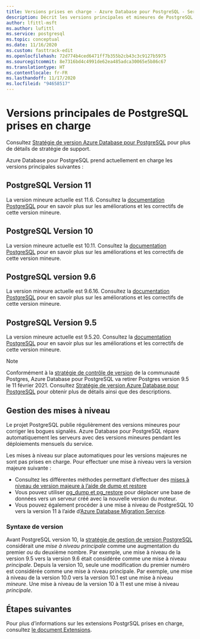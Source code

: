 ```yaml
---
title: Versions prises en charge - Azure Database pour PostgreSQL - Serveur unique
description: Décrit les versions principales et mineures de PostgreSQL prises en charge dans Azure Database pour PostgreSQL - Serveur unique.
author: lfittl-msft
ms.author: lufittl
ms.service: postgresql
ms.topic: conceptual
ms.date: 11/16/2020
ms.custom: fasttrack-edit
ms.openlocfilehash: 72d774b4ced6471ff7b355b2cb43c3c9127b5975
ms.sourcegitcommit: 8e7316bd4c4991de62ea485adca30065e5b86c67
ms.translationtype: HT
ms.contentlocale: fr-FR
ms.lasthandoff: 11/17/2020
ms.locfileid: "94658517"
---
```

# <a name="supported-postgresql-major-versions"></a>Versions principales de PostgreSQL prises en charge

Consultez [Stratégie de version Azure Database pour PostgreSQL](concepts-version-policy.md) pour plus de détails de stratégie de support.

Azure Database pour PostgreSQL prend actuellement en charge les versions principales suivantes :

## <a name="postgresql-version-11"></a>PostgreSQL Version 11
La version mineure actuelle est 11.6. Consultez la [documentation PostgreSQL](https://www.postgresql.org/docs/11/static/release-11-6.html) pour en savoir plus sur les améliorations et les correctifs de cette version mineure.

## <a name="postgresql-version-10"></a>PostgreSQL Version 10
La version mineure actuelle est 10.11. Consultez la [documentation PostgreSQL](https://www.postgresql.org/docs/10/static/release-10-11.html) pour en savoir plus sur les améliorations et les correctifs de cette version mineure.

## <a name="postgresql-version-96"></a>PostgreSQL version 9.6
La version mineure actuelle est 9.6.16. Consultez la [documentation PostgreSQL](https://www.postgresql.org/docs/9.6/static/release-9-6-16.html) pour en savoir plus sur les améliorations et les correctifs de cette version mineure.

## <a name="postgresql-version-95"></a>PostgreSQL Version 9.5
La version mineure actuelle est 9.5.20. Consultez la [documentation PostgreSQL](https://www.postgresql.org/docs/9.5/static/release-9-5-20.html) pour en savoir plus sur les améliorations et les correctifs de cette version mineure.

> [!NOTE]
> Conformément à la [stratégie de contrôle de version](https://www.postgresql.org/support/versioning/) de la communauté Postgres, Azure Database pour PostgreSQL va retirer Postgres version 9.5 le 11 février 2021. Consultez [Stratégie de version Azure Database pour PostgreSQL](concepts-version-policy.md) pour obtenir plus de détails ainsi que des descriptions.

## <a name="managing-upgrades"></a>Gestion des mises à niveau
Le projet PostgreSQL publie régulièrement des versions mineures pour corriger les bogues signalés. Azure Database pour PostgreSQL répare automatiquement les serveurs avec des versions mineures pendant les déploiements mensuels du service. 

Les mises à niveau sur place automatiques pour les versions majeures ne sont pas prises en charge. Pour effectuer une mise à niveau vers la version majeure suivante : 
   * Consultez les différentes méthodes permettant d’effectuer des [mises à niveau de version majeure à l’aide de dump et restore](./how-to-upgrade-using-dump-and-restore.md)
   * Vous pouvez utiliser [pg_dump et pg_restore](./howto-migrate-using-dump-and-restore.md) pour déplacer une base de données vers un serveur créé avec la nouvelle version du moteur.
   * Vous pouvez également procéder à une mise à niveau de PostgreSQL 10 vers la version 11 à l’aide d’[Azure Database Migration Service](..\dms\tutorial-azure-postgresql-to-azure-postgresql-online-portal.md).

### <a name="version-syntax"></a>Syntaxe de version
Avant PostgreSQL version 10, la [stratégie de gestion de version PostgreSQL](https://www.postgresql.org/support/versioning/) considérait une _mise à niveau principale_ comme une augmentation du premier _ou_ du deuxième nombre. Par exemple, une mise à niveau de la version 9.5 vers la version 9.6 était considérée comme une mise à niveau _principale_. Depuis la version 10, seule une modification du premier numéro est considérée comme une mise à niveau principale. Par exemple, une mise à niveau de la version 10.0 vers la version 10.1 est une mise à niveau _mineure_. Une mise à niveau de la version 10 à 11 est une mise à niveau _principale_.

## <a name="next-steps"></a>Étapes suivantes
Pour plus d’informations sur les extensions PostgrSQL prises en charge, consultez [le document Extensions](concepts-extensions.md).
